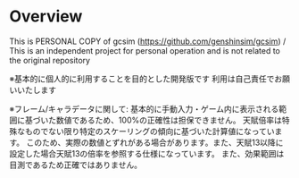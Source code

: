 # Overview

This is PERSONAL COPY of gcsim (https://github.com/genshinsim/gcsim) / This is an independent project for personal operation and is not related to the original repository

※基本的に個人的に利用することを目的とした開発版です
利用は自己責任でお願いいたします

※フレーム/キャラデータに関して:
基本的に手動入力・ゲーム内に表示される範囲に基づいた数値であるため、100%の正確性は担保できません。
天賦倍率は特殊なものでない限り特定のスケーリングの傾向に基づいた計算値になっています。
このため、実際の数値とずれがある場合があります。また、天賦13以降に設定した場合天賦13の倍率を参照する仕様になっています。
また、効果範囲は目測であるため正確ではありません。
